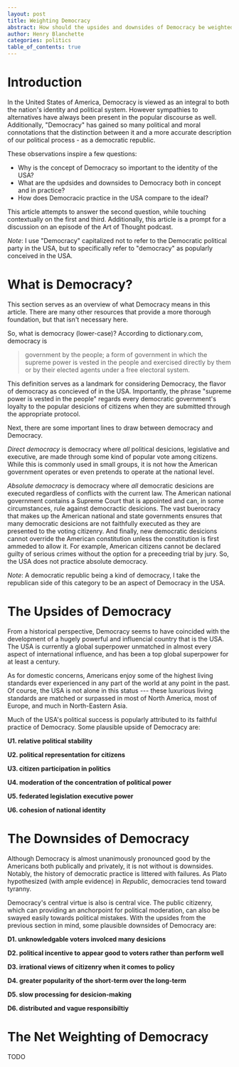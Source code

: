 ```yaml
---
layout: post
title: Weighting Democracy
abstract: How should the upsides and downsides of Democracy be weighted?
author: Henry Blanchette
categories: politics
table_of_contents: true
---
```


# Introduction

In the United States of America, Democracy is viewed as an integral to both the
nation's identity and political system. However sympathies to alternatives have
always been present in the popular discourse as well. Additionally, "Democracy"
has gained so many political and moral connotations that the distinction between
it and a more accurate description of our political process - as a democratic
republic.

These observations inspire a few questions:

- Why is the concept of Democracy so important to the identity of the USA?
- What are the updsides and downsides to Democracy both in concept and in
  practice?
- How does Democracic practice in the USA compare to the ideal?

This article attempts to answer the second question, while touching contextually
on the first and third. Additionally, this article is a prompt for a discussion
on an episode of the Art of Thought podcast.

_Note_: I use "Democracy" capitalized not to refer to the Democratic political
party in the USA, but to specifically refer to "democracy" as popularly
conceived in the USA.

# What is Democracy?

This section serves as an overview of what Democracy means in this article.
There are many other resources that provide a more thorough foundation, but that
isn't necessary here.

So, what is democracy (lower-case)? According to dictionary.com, democracy is

> government by the people; a form of government in which the supreme power is
> vested in the people and exercised directly by them or by their elected agents
> under a free electoral system.

This definition serves as a landmark for considering Democracy, the flavor of
democracy as concieved of in the USA. Importantly, the phrase "supreme power is
vested in the people" regards every democratic government's loyalty to the
popular desicions of citizens when they are submitted through the appropriate
protocol.

Next, there are some important lines to draw between democracy and Democracy.

_Direct democracy_ is democracy where _all_ political desicions, legislative and
executive, are made through some kind of popular vote among citizens. While this
is commonly used in small groups, it is not how the American government operates
or even pretends to operate at the national level.

_Absolute democracy_ is democracy where _all_ democratic desicions are executed
regardless of conflicts with the current law. The American national government
contains a Supreme Court that is appointed and can, in some circumstances, rule
against democractic desicions. The vast buerocracy that makes up the American
national and state governments ensures that many democratic desicions are not
faithfully executed as they are presented to the voting citizenry. And finally,
new democratic desicions cannot override the American constitution unless the
constitution is first ammeded to allow it. For example, American citizens cannot
be declared guilty of serious crimes without the option for a preceeding trial
by jury. So, the USA does not practice absolute democracy.

_Note_: A democratic republic being a kind of democracy, I take the republican
side of this category to be an aspect of Democracy in the USA.

# The Upsides of Democracy

From a historical perspective, Democracy seems to have coincided with the
development of a hugely powerful and influencial country that is the USA. The
USA is currently a global superpower unmatched in almost every aspect of
international influence, and has been a top global superpower for at least a
century.

As for domestic concerns, Americans enjoy some of the highest living standards
ever experienced in any part of the world at any point in the past. Of course,
the USA is not alone in this status --- these luxurious living standards are
matched or surpassed in most of North America, most of Europe, and much in
North-Eastern Asia.

Much of the USA's political success is popularly attributed to its faithful
practice of Democracy. Some plausible upside of Democracy are:

**U1. relative political stability**

**U2. political representation for citizens**

**U3. citizen participation in politics**

**U4. moderation of the concentration of political power**

**U5. federated legislation executive power**

**U6. cohesion of national identity**

# The Downsides of Democracy

Although Democracy is almost unanimously pronounced good by the Americans both
publically and privately, it is not without is downsides. Notably, the history
of democratic practice is littered with failures. As Plato hypothesized (with
ample evidence) in _Republic_, democracies tend toward tyranny.

Democracy's central virtue is also is central vice. The public citizenry, which
can providing an anchorpoint for political moderation, can also be swayed easily
towards political mistakes. With the upsides from the previous section in mind,
some plausible downsides of Democracy are:

**D1. unknowledgable voters involced many desicions**

**D2. political incentive to appear good to voters rather than perform well**

**D3. irrational views of citizenry when it comes to policy**

**D4. greater popularity of the short-term over the long-term**

**D5. slow processing for desicion-making**

**D6. distributed and vague responsibiltiy**

# The Net Weighting of Democracy

TODO
